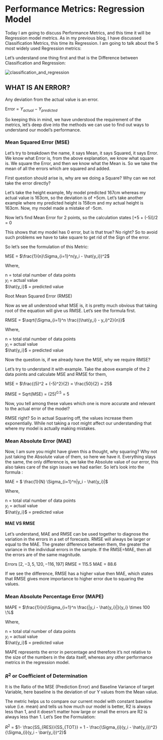 # Performance Metrics: Regression Model

Today I am going to discuss Performance Metrics, and this time it will be Regression model metrics. As in my previous blog, I have discussed Classification Metrics, this time its Regression. I am going to talk about the 5 most widely used Regression metrics:

Let’s understand one thing first and that is the Difference between Classification and Regression:

![classification_and_regression](https://user-images.githubusercontent.com/40186859/177043085-cd429c96-19c2-443b-8f95-d01279c584d7.png)

## WHAT IS AN ERROR?
Any deviation from the actual value is an error.

Error = $Y_{actual} - Y_{predicted}$

So keeping this in mind, we have understood the requirement of the metrics, let’s deep dive into the methods we can use to find out ways to understand our model’s performance.

### Mean Squared Error (MSE)

Let’s try to breakdown the name, it says Mean, it says Squared, it says Error. We know what Error is, from the above explanation, we know what square is. We square the Error, and then we know what the Mean is. So we take the mean of all the errors which are squared and added.

First question should arise is, why are we doing a Square? Why can we not take the error directly?

Let’s take the height example, My model predicted 167cm whereas my actual value is 163cm, so the deviation is of +5cm. Let’s take another example where my predicted height is 158cm and my actual height is 163cm. Now, my model made a mistake of -5cm.

Now let’s find Mean Error for 2 points, so the calculation states [+5 + (-5)]/2 = 0

This shows that my model has 0 error, but is that true? No right? So to avoid such problems we have to take square to get rid of the Sign of the error.

So let’s see the formulation of this Metric:

MSE = $\frac{1}{n}\Sigma_{i=1}^n(y_i - \hat{y_i})^2$

Where,

n = total otal number of data points <br>
$y_i$ = actual value <br>
$\hat{y_i}$ = predicted value

Root Mean Squared Error (RMSE)

Now as we all understood what MSE is, it is pretty much obvious that taking root of the equation will give us RMSE. Let’s see the formula first.

RMSE = $\sqrt{\Sigma_{i=1}^n \frac{(\hat{y_i} - y_i)^2}{n}}$

Where,

n = total otal number of data points <br>
$y_i$ = actual value <br>
$\hat{y_i}$ = predicted value

Now the question is, if we already have the MSE, why we require RMSE?

Let’s try to understand it with example. Take the above example of the 2 data points and calculate MSE and RMSE for them,

MSE = $\frac{(5)^2 + (-5)^2}{2} = \frac{50}{2} = 25$

RMSE = Sqrt(MSE) = $(25)^{0.5}$ = 5

Now, you tell among these values which one is more accurate and relevant to the actual error of the model?

RMSE right? So in actual Squaring off, the values increase them exponentially. While not taking a root might affect our understanding that where my model is actually making mistakes.

###  Mean Absolute Error (MAE)

Now, I am sure you might have given this a thought, why squaring? Why not just taking the Absolute value of them, so here we have it. Everything stays the same, the only difference is, we take the Absolute value of our error, this also takes care of the sign issues we had earlier. So let’s look into the formula :

MAE = $ \frac{1}{N} \Sigma_{i=1}^n|y_i - \hat{y_i}|$ 

Where,

n = total otal number of data points <br>
$y_i$ = actual value <br>
$\hat{y_i}$ = predicted value

#### MAE VS RMSE

Let’s understand, MAE and RMSE can be used together to diagnose the variation in the errors in a set of forecasts. RMSE will always be larger or equal to the MAE. The greater difference between them, the greater the variance in the individual errors in the sample. If the RMSE=MAE, then all the errors are of the same magnitude.

Errors $[2, -3, 5, 120, -116, 197]$
RMSE = 115.5
MAE = 88.6

If we see the difference, RMSE has a higher value then MAE, which states that RMSE gives more importance to higher error due to squaring the values.

### Mean Absolute Percentage Error (MAPE)

MAPE = $\frac{1}{n}\Sigma_{i=1}^n \frac{|y_i - \hat{y_i}|}{y_i} \times 100 \%$

Where,

n = total otal number of data points <br>
$y_i$ = actual value <br>
$\hat{y_i}$ = predicted value

MAPE represents the error in percentage and therefore it’s not relative to the size of the numbers in the data itself, whereas any other performance metrics in the regression model.

### $R^2$ or Coefficient of Determination

It is the Ratio of the MSE (Prediction Error) and Baseline Variance of target Variable, here baseline is the deviation of our Y values from the Mean value.

The metric helps us to compare our current model with constant baseline value (i.e. mean) and tells us how much our model is better, R2 is always less than 1, and it doesn’t matter how large or small the errors are R2 is always less than 1. Let’s See the Formulation:

$R^2$ = $1- \frac{SS_{RES}}{SS_{TOT}} = 1 - \frac{\Sigma_{i}(y_i - \hat{y_i})^2}{\Sigma_{i}(y_i - \bar{y_i})^2}$ 
